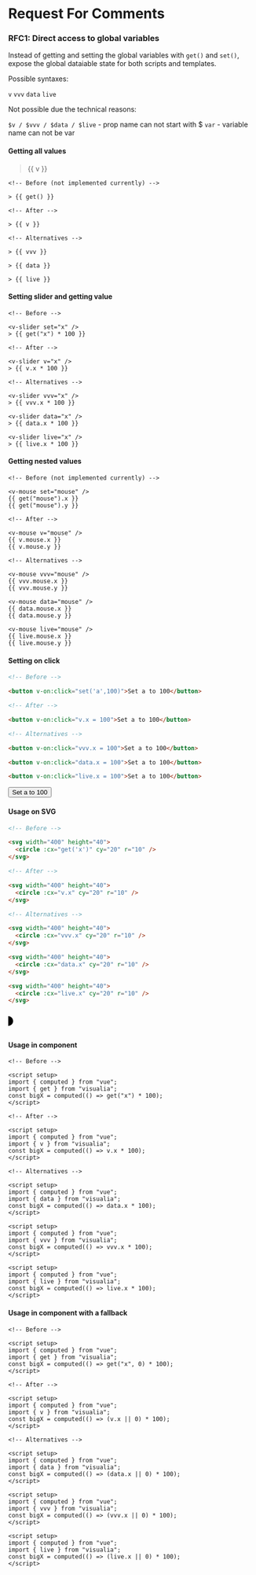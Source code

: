 # Request For Comments

### RFC1: Direct access to global variables

Instead of getting and setting the global variables with `get()` and `set()`, expose the global dataiable state for both scripts and templates.

Possible syntaxes:

`v`
`vvv`
`data`
`live`

Not possible due the technical reasons:

`$v / $vvv / $data / $live` - prop name can not start with $
`var` - variable name can not be var

#### Getting all values

> {{ v }}

```vue
<!-- Before (not implemented currently) -->

> {{ get() }}

<!-- After -->

> {{ v }}

<!-- Alternatives -->

> {{ vvv }}

> {{ data }}

> {{ live }}
```

#### Setting slider and getting value

<v-slider v="x" />

```vue
<!-- Before -->

<v-slider set="x" />
> {{ get("x") * 100 }}

<!-- After -->

<v-slider v="x" />
> {{ v.x * 100 }}

<!-- Alternatives -->

<v-slider vvv="x" />
> {{ vvv.x * 100 }}

<v-slider data="x" />
> {{ data.x * 100 }}

<v-slider live="x" />
> {{ live.x * 100 }}
```

#### Getting nested values

```vue
<!-- Before (not implemented currently) -->

<v-mouse set="mouse" />
{{ get("mouse").x }}
{{ get("mouse").y }}

<!-- After -->

<v-mouse v="mouse" />
{{ v.mouse.x }}
{{ v.mouse.y }}

<!-- Alternatives -->

<v-mouse vvv="mouse" />
{{ vvv.mouse.x }}
{{ vvv.mouse.y }}

<v-mouse data="mouse" />
{{ data.mouse.x }}
{{ data.mouse.y }}

<v-mouse live="mouse" />
{{ live.mouse.x }}
{{ live.mouse.y }}
```

#### Setting on click

```md
<!-- Before -->

<button v-on:click="set('a',100)">Set a to 100</button>

<!-- After -->

<button v-on:click="v.x = 100">Set a to 100</button>

<!-- Alternatives -->

<button v-on:click="vvv.x = 100">Set a to 100</button>

<button v-on:click="data.x = 100">Set a to 100</button>

<button v-on:click="live.x = 100">Set a to 100</button>
```

<button v-on:click="v.x = 100">Set a to 100</button>

#### Usage on SVG

```md
<!-- Before -->

<svg width="400" height="40">
  <circle :cx="get('x')" cy="20" r="10" />
</svg>

<!-- After -->

<svg width="400" height="40">
  <circle :cx="v.x" cy="20" r="10" />
</svg>

<!-- Alternatives -->

<svg width="400" height="40">
  <circle :cx="vvv.x" cy="20" r="10" />
</svg>

<svg width="400" height="40">
  <circle :cx="data.x" cy="20" r="10" />
</svg>

<svg width="400" height="40">
  <circle :cx="live.x" cy="20" r="10" />
</svg>
```

<svg width="400" height="40">
  <circle :cx="v.x" cy="20" r="10" />
</svg>

#### Usage in component

```vue
<!-- Before -->

<script setup>
import { computed } from "vue";
import { get } from "visualia";
const bigX = computed(() => get("x") * 100);
</script>

<!-- After -->

<script setup>
import { computed } from "vue";
import { v } from "visualia";
const bigX = computed(() => v.x * 100);
</script>

<!-- Alternatives -->

<script setup>
import { computed } from "vue";
import { data } from "visualia";
const bigX = computed(() => data.x * 100);
</script>

<script setup>
import { computed } from "vue";
import { vvv } from "visualia";
const bigX = computed(() => vvv.x * 100);
</script>

<script setup>
import { computed } from "vue";
import { live } from "visualia";
const bigX = computed(() => live.x * 100);
</script>
```

#### Usage in component with a fallback

```vue
<!-- Before -->

<script setup>
import { computed } from "vue";
import { get } from "visualia";
const bigX = computed(() => get("x", 0) * 100);
</script>

<!-- After -->

<script setup>
import { computed } from "vue";
import { v } from "visualia";
const bigX = computed(() => (v.x || 0) * 100);
</script>

<!-- Alternatives -->

<script setup>
import { computed } from "vue";
import { data } from "visualia";
const bigX = computed(() => (data.x || 0) * 100);
</script>

<script setup>
import { computed } from "vue";
import { vvv } from "visualia";
const bigX = computed(() => (vvv.x || 0) * 100);
</script>

<script setup>
import { computed } from "vue";
import { live } from "visualia";
const bigX = computed(() => (live.x || 0) * 100);
</script>
```

